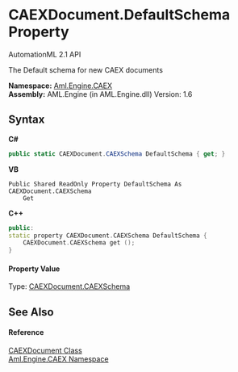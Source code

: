 # CAEXDocument.DefaultSchema Property 
AutomationML 2.1 API 

The Default schema for new CAEX documents

**Namespace:**&nbsp;<a href="N_Aml_Engine_CAEX">Aml.Engine.CAEX</a><br />**Assembly:**&nbsp;AML.Engine (in AML.Engine.dll) Version: 1.6

## Syntax

**C#**<br />
``` C#
public static CAEXDocument.CAEXSchema DefaultSchema { get; }
```

**VB**<br />
``` VB
Public Shared ReadOnly Property DefaultSchema As CAEXDocument.CAEXSchema
	Get
```

**C++**<br />
``` C++
public:
static property CAEXDocument.CAEXSchema DefaultSchema {
	CAEXDocument.CAEXSchema get ();
}
```


#### Property Value
Type: <a href="T_Aml_Engine_CAEX_CAEXDocument_CAEXSchema">CAEXDocument.CAEXSchema</a>

## See Also


#### Reference
<a href="T_Aml_Engine_CAEX_CAEXDocument">CAEXDocument Class</a><br /><a href="N_Aml_Engine_CAEX">Aml.Engine.CAEX Namespace</a><br />